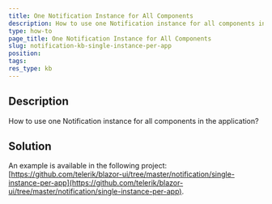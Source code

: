 ```yaml
---
title: One Notification Instance for All Components
description: How to use one Notification instance for all components in the application.
type: how-to
page_title: One Notification Instance for All Components
slug: notification-kb-single-instance-per-app
position: 
tags: 
res_type: kb
---
```



## Description

How to use one Notification instance for all components in the application?


## Solution

An example is available in the following project: [https://github.com/telerik/blazor-ui/tree/master/notification/single-instance-per-app](https://github.com/telerik/blazor-ui/tree/master/notification/single-instance-per-app).